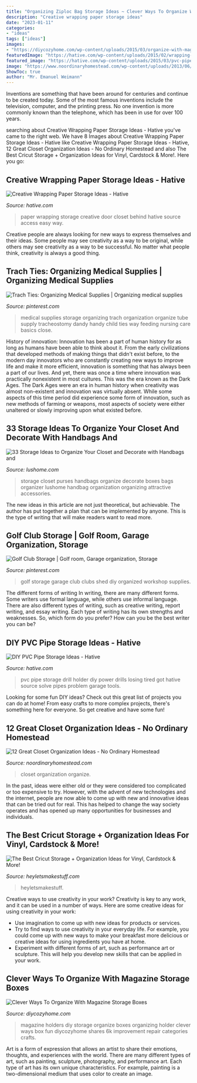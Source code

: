 ```yaml
---
title: "Organizing Ziploc Bag Storage Ideas ~ Clever Ways To Organize With Magazine Storage Boxes"
description: "Creative wrapping paper storage ideas"
date: "2023-01-11"
categories:
- "ideas"
tags: ["ideas"]
images:
- "https://diycozyhome.com/wp-content/uploads/2015/03/organize-with-magazine-holders.jpg"
featuredImage: "https://hative.com/wp-content/uploads/2015/02/wrapping-paper-storage/6-wrapping-paper-storage.jpg"
featured_image: "https://hative.com/wp-content/uploads/2015/03/pvc-pipe-storage/14-pvc-pipe-storage-ideas.jpg"
image: "https://www.noordinaryhomestead.com/wp-content/uploads/2013/06/organize-closets01.jpg"
ShowToc: true
author: "Mr. Emanuel Weimann"
---
```



Inventions are something that have been around for centuries and continue to be created today. Some of the most famous inventions include the television, computer, and the printing press. No one invention is more commonly known than the telephone, which has been in use for over 100 years.

	

		
searching about Creative Wrapping Paper Storage Ideas - Hative you've came to the right web. We have 8 Images about Creative Wrapping Paper Storage Ideas - Hative like Creative Wrapping Paper Storage Ideas - Hative, 12 Great Closet Organization Ideas - No Ordinary Homestead and also The Best Cricut Storage + Organization Ideas for Vinyl, Cardstock &amp; More!. Here you go:
		
    
## Creative Wrapping Paper Storage Ideas - Hative

<img loading=lazy src="https://hative.com/wp-content/uploads/2015/02/wrapping-paper-storage/6-wrapping-paper-storage.jpg" onerror="this.onerror=null;this.src='https://tse2.mm.bing.net/th?id=OIP.xx6N8SPsu9TzHVUPx0lvawHaNa&amp;pid=15.1';" alt="Creative Wrapping Paper Storage Ideas - Hative">

_Source: hative.com_

>paper wrapping storage creative door closet behind hative source access easy way. 

	

Creative people are always looking for new ways to express themselves and their ideas. Some people may see creativity as a way to be original, while others may see creativity as a way to be successful. No matter what people think, creativity is always a good thing.

    
## Trach Ties: Organizing Medical Supplies | Organizing Medical Supplies

<img loading=lazy src="https://i.pinimg.com/736x/6f/03/71/6f03716a7e0222ab582451193d1fbd36.jpg" onerror="this.onerror=null;this.src='https://tse3.mm.bing.net/th?id=OIP.ncwX0dRhx0oBqHbk4rl0IQHaLk&amp;pid=15.1';" alt="Trach Ties: Organizing Medical Supplies | Organizing medical supplies">

_Source: pinterest.com_

>medical supplies storage organizing trach organization organize tube supply tracheostomy dandy handy child ties way feeding nursing care basics close. 

	

History of innovation:
Innovation has been a part of human history for as long as humans have been able to think about it. From the early civilizations that developed methods of making things that didn't exist before, to the modern day innovators who are constantly creating new ways to improve life and make it more efficient, innovation is something that has always been a part of our lives. And yet, there was once a time where innovation was practically nonexistent in most cultures. This was the era known as the Dark Ages.
The Dark Ages were an era in human history when creativity was almost non-existent and innovation was virtually absent. While some aspects of this time period did experience some form of innovation, such as new methods of farming or weapons, most aspects of society were either unaltered or slowly improving upon what existed before.

    
## 33 Storage Ideas To Organize Your Closet And Decorate With Handbags And

<img loading=lazy src="http://www.lushome.com/wp-content/uploads/2012/08/storage-ideas-home-organization-bags-5.jpg" onerror="this.onerror=null;this.src='https://tse2.mm.bing.net/th?id=OIP.1vFBKmjbyJHCDq7x59INzgHaG3&amp;pid=15.1';" alt="33 Storage Ideas to Organize Your Closet and Decorate with Handbags and">

_Source: lushome.com_

>storage closet purses handbags organize decorate boxes bags organizer lushome handbag organization organizing attractive accessories. 

	

The new ideas in this article are not just theoretical, but achievable. The author has put together a plan that can be implemented by anyone. This is the type of writing that will make readers want to read more.

    
## Golf Club Storage | Golf Room, Garage Organization, Storage

<img loading=lazy src="https://i.pinimg.com/originals/b4/dd/b8/b4ddb8df3a248594d56027be500b15d7.jpg" onerror="this.onerror=null;this.src='https://tse3.mm.bing.net/th?id=OIP.DtsUeMt70LJKZaw51z7wlQHaJ4&amp;pid=15.1';" alt="Golf Club Storage | Golf room, Garage organization, Storage">

_Source: pinterest.com_

>golf storage garage club clubs shed diy organized workshop supplies. 

	

The different forms of writing
In writing, there are many different forms. Some writers use formal language, while others use informal language. There are also different types of writing, such as creative writing, report writing, and essay writing. Each type of writing has its own strengths and weaknesses. So, which form do you prefer? How can you be the best writer you can be?

    
## DIY PVC Pipe Storage Ideas - Hative

<img loading=lazy src="https://hative.com/wp-content/uploads/2015/03/pvc-pipe-storage/14-pvc-pipe-storage-ideas.jpg" onerror="this.onerror=null;this.src='https://tse3.mm.bing.net/th?id=OIP.jX1TEeaaY6VnpoORl3-1dQHaJ4&amp;pid=15.1';" alt="DIY PVC Pipe Storage Ideas - Hative">

_Source: hative.com_

>pvc pipe storage drill holder diy power drills losing tired got hative source solve pipes problem garage tools. 

	

Looking for some fun DIY ideas? Check out this great list of projects you can do at home! From easy crafts to more complex projects, there's something here for everyone. So get creative and have some fun!

    
## 12 Great Closet Organization Ideas - No Ordinary Homestead

<img loading=lazy src="https://www.noordinaryhomestead.com/wp-content/uploads/2013/06/organize-closets01.jpg" onerror="this.onerror=null;this.src='https://tse2.mm.bing.net/th?id=OIP.VVG21xC6eNkzCmZ2HnbipAHaKC&amp;pid=15.1';" alt="12 Great Closet Organization Ideas - No Ordinary Homestead">

_Source: noordinaryhomestead.com_

>closet organization organize. 

	

In the past, ideas were either old or they were considered too complicated or too expensive to try. However, with the advent of new technologies and the internet, people are now able to come up with new and innovative ideas that can be tried out for real. This has helped to change the way society operates and has opened up many opportunities for businesses and individuals.

    
## The Best Cricut Storage + Organization Ideas For Vinyl, Cardstock &amp; More!

<img loading=lazy src="https://heyletsmakestuff.com/wp-content/uploads/2020/01/Vinyl-storage.jpg" onerror="this.onerror=null;this.src='https://tse3.mm.bing.net/th?id=OIP.8ICINEbLxpLgDQOWckZJUgHaLH&amp;pid=15.1';" alt="The Best Cricut Storage + Organization Ideas for Vinyl, Cardstock &amp; More!">

_Source: heyletsmakestuff.com_

>heyletsmakestuff. 

	

Creative ways to use creativity in your work?
Creativity is key to any work, and it can be used in a number of ways. Here are some creative ideas for using creativity in your work: 
- Use imagination to come up with new ideas for products or services.
- Try to find ways to use creativity in your everyday life. For example, you could come up with new ways to make your breakfast more delicious or creative ideas for using ingredients you have at home. 
- Experiment with different forms of art, such as performance art or sculpture. This will help you develop new skills that can be applied in your work.

    
## Clever Ways To Organize With Magazine Storage Boxes

<img loading=lazy src="https://diycozyhome.com/wp-content/uploads/2015/03/organize-with-magazine-holders.jpg" onerror="this.onerror=null;this.src='https://tse1.mm.bing.net/th?id=OIP.V-HWeDKqKD06Uk7tm2-x3gHaD4&amp;pid=15.1';" alt="Clever Ways To Organize With Magazine Storage Boxes">

_Source: diycozyhome.com_

>magazine holders diy storage organize boxes organizing holder clever ways box fun diycozyhome shares 6k improvement repair categories crafts. 

	

Art is a form of expression that allows an artist to share their emotions, thoughts, and experiences with the world. There are many different types of art, such as painting, sculpture, photography, and performance art. Each type of art has its own unique characteristics. For example, painting is a two-dimensional medium that uses color to create an image.

